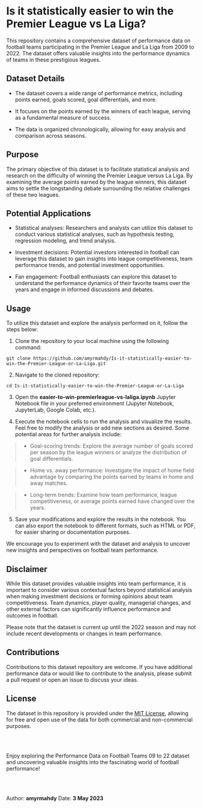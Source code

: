 # **Is it statistically easier to win the Premier League vs La Liga?**

This repository contains a comprehensive dataset of performance data on football teams participating in the Premier League and La Liga from 2009 to 2022. The dataset offers valuable insights into the performance dynamics of teams in these prestigious leagues.


## **Dataset Details**

- The dataset covers a wide range of performance metrics, including points earned, goals scored, goal differentials, and more.

- It focuses on the points earned by the winners of each league, serving as a fundamental measure of success.

- The data is organized chronologically, allowing for easy analysis and comparison across seasons.

## **Purpose**

The primary objective of this dataset is to facilitate statistical analysis and research on the difficulty of winning the Premier League versus La Liga. By examining the average points earned by the league winners, this dataset aims to settle the longstanding debate surrounding the relative challenges of these two leagues.


## **Potential Applications**

- Statistical analyses: Researchers and analysts can utilize this dataset to conduct various statistical analyses, such as hypothesis testing, regression modeling, and trend analysis.

- Investment decisions: Potential investors interested in football can leverage this dataset to gain insights into league competitiveness, team performance trends, and potential investment opportunities.

- Fan engagement: Football enthusiasts can explore this dataset to understand the performance dynamics of their favorite teams over the years and engage in informed discussions and debates.

## **Usage**

To utilize this dataset and explore the analysis performed on it, follow the steps below:

1. Clone the repository to your local machine using the following command:

```
git clone https://github.com/amyrmahdy/Is-it-statistically-easier-to-win-the-Premier-League-or-La-Liga.git
```

2. Navigate to the cloned repository:

```
cd Is-it-statistically-easier-to-win-the-Premier-League-or-La-Liga
```
3. Open the **easier-to-win-premierleague-vs-laliga.ipynb** Jupyter Notebook file in your preferred environment (Jupyter Notebook, JupyterLab, Google Colab, etc.).

4. Execute the notebook cells to run the analysis and visualize the results. Feel free to modify the analysis or add new sections as desired. Some potential areas for further analysis include:

> - Goal-scoring trends: Explore the average number of goals scored per season by the league winners or analyze the distribution of goal differentials.

> - Home vs. away performance: Investigate the impact of home field advantage by comparing the points earned by teams in home and away matches.

> - Long-term trends: Examine how team performance, league competitiveness, or average points earned have changed over the years.

5. Save your modifications and explore the results in the notebook. You can also export the notebook to different formats, such as HTML or PDF, for easier sharing or documentation purposes.

We encourage you to experiment with the dataset and analysis to uncover new insights and perspectives on football team performance.





## **Disclaimer**

While this dataset provides valuable insights into team performance, it is important to consider various contextual factors beyond statistical analysis when making investment decisions or forming opinions about team competitiveness. Team dynamics, player quality, managerial changes, and other external factors can significantly influence performance and outcomes in football.

Please note that the dataset is current up until the 2022 season and may not include recent developments or changes in team performance.

## **Contributions**

Contributions to this dataset repository are welcome. If you have additional performance data or would like to contribute to the analysis, please submit a pull request or open an issue to discuss your ideas.

## **License**

The dataset in this repository is provided under the [MIT License](https://opensource.org/license/mit/), allowing for free and open use of the data for both commercial and non-commercial purposes.

<br >
<br >

Enjoy exploring the Performance Data on Football Teams 09 to 22 dataset and uncovering valuable insights into the fascinating world of football performance!


<br >

<br >

Author: **amyrmahdy**
Date: **3 May 2023**





